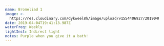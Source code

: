 ```yaml
---
name: Bromeliad 1
image: >-
  https://res.cloudinary.com/dykweel8h/image/upload/v1554406927/20190404_201933.jpg
date: 2019-04-04T19:41:13.987Z
waterFreq: Weekly
lightInst: Indirect light
notes: Purple when you give it a bath!
---
```


